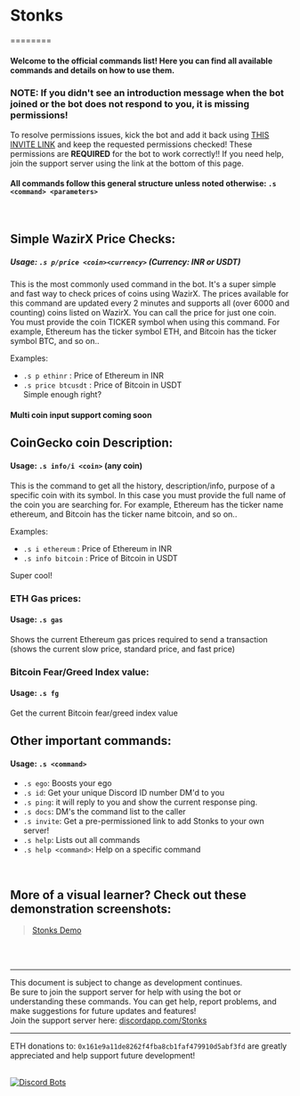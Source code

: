 # Stonks &nbsp;

========

#### Welcome to the official commands list! Here you can find all available commands and details on how to use them. <br>

### NOTE: If you didn't see an introduction message when the bot joined or the bot does not respond to you, it is missing permissions! 

To resolve permissions issues, kick the bot and add it back using [THIS INVITE LINK](https://discord.com/api/oauth2/authorize?client_id=844842149006802944&permissions=4161141840&redirect_uri=http%3A%2F%2Flocalhost%3A5000&scope=bot) and keep the requested permissions checked! These permissions are **REQUIRED** for the bot to work correctly!! If you need help, join the support server using the link at the bottom of this page.

#### All commands follow this general structure unless noted otherwise: `.s <command> <parameters>`

<br>

## Simple WazirX Price Checks:
##### Usage: `.s p/price <coin><currency>` (Currency: INR or USDT)
This is the most commonly used command in the bot. It's a super simple and fast way to check prices of coins using WazirX. The prices available for this command are updated every 2 minutes and supports all (over 6000 and counting) coins listed on WazirX. You can call the price for just one coin. You must provide the coin TICKER symbol when using this command. For example, Ethereum has the ticker symbol ETH, and Bitcoin has the ticker symbol BTC, and so on..<br>

Examples:
+ `.s p ethinr` : Price of Ethereum in INR
+ `.s price btcusdt` : Price of Bitcoin in USDT<br>
Simple enough right?

#### Multi coin input support coming soon

## CoinGecko coin Description:
#### Usage: `.s info/i <coin>` (any coin)
This is the command to get all the history, description/info, purpose of a specific coin with its symbol.
In this case you must provide the full name of the coin you are searching for. For example, Ethereum has the ticker name ethereum, and Bitcoin has the ticker name bitcoin, and so on..<br>

Examples:
+ `.s i ethereum` : Price of Ethereum in INR
+ `.s info bitcoin` : Price of Bitcoin in USDT<br>

Super cool!

### ETH Gas prices:
#### Usage: `.s gas`
Shows the current Ethereum gas prices required to send a transaction (shows the current slow price, standard price, and fast price)

### Bitcoin Fear/Greed Index value:
#### Usage: `.s fg`
Get the current Bitcoin fear/greed index value

## Other important commands:
#### Usage: `.s <command>`

+ `.s ego`: Boosts your ego
+ `.s id`: Get your unique Discord ID number DM'd to you
+ `.s ping`: it will reply to you and show the current response ping.
+ `.s docs`: DM's the command list to the caller
+ `.s invite`: Get a pre-permissioned link to add Stonks to your own server!
+ `.s help`: Lists out all commands
+ `.s help <command>`: Help on a specific command
<br>

## More of a visual learner? Check out these demonstration screenshots:

<blockquote class="imgur-embed-pub" lang="en" data-id="a/HEwdTsn"><a href="//imgur.com/a/HEwdTsn">Stonks Demo</a></blockquote>
<br><br>

---

This document is subject to change as development continues. <br>
Be sure to join the support server for help with using the bot or understanding these commands. You can get help, report problems, and make suggestions for future updates and features!<br>
Join the support server here: [discordapp.com/Stonks](https://discord.gg/2CFWHZGcAz)

---

ETH donations to: `0x161e9a11de8262f4fba8cb1faf479910d5abf3fd` are greatly appreciated and help support future development!
<br><br>

[![Discord Bots](https://discordbotslist.co/api/embed/844842149006802944)](https://discordbotslist.co/bots/844842149006802944)




